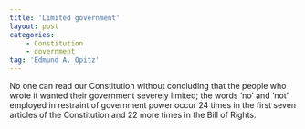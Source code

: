 ```yaml
---
title: 'Limited government'
layout: post
categories:
    - Constitution
    - government
tag: 'Edmund A. Opitz'
---
```


No one can read our Constitution without concluding that the people who wrote it wanted their government severely limited; the words ‘no’ and ‘not’ employed in restraint of government power occur 24 times in the first seven articles of the Constitution and 22 more times in the Bill of Rights.